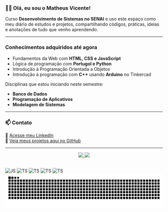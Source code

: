 
### 👨‍💻 Olá, eu sou o Matheus Vicente!

Curso **Desenvolvimento de Sistemas no SENAI** e uso este espaço como meu diário de estudos e projetos, compartilhando códigos, práticas, ideias e anotações de tudo que venho aprendendo.

---

### Conhecimentos adquiridos até agora

-  Fundamentos da Web com **HTML, CSS e JavaScript**  
-  Lógica de programação com **Portugol e Python**
-  Introdução à Programação Orientada a Objetos
-  Introdução à programação com **C++** usando **Arduino** no Tinkercad  

 Disciplinas que estou iniciando neste semestre:
-  **Banco de Dados**
-  **Programação de Aplicativos**
-  **Modelagem de Sistemas**

---

### 📫 Contato

📎  [Acesse meu LinkedIn](https://www.linkedin.com/in/vicentematheus15)  
📂 [Veja meus projetos aqui no GitHub](https://github.com/vicentematheus15)

---


<div align="center" style="display: inline">
   <a href="https://github.com/vicentematheus15">
   <div style="display: inline_block">
      <img height="175em" src="https://github-readme-stats.vercel.app/api?username=vicentematheus15&show_icons=true&include_2025_commits=true&count_private=true&hide=issues,rank,stars&hide_rank=true&theme=dark"/>
      <img height="175em" src="https://github-readme-stats.vercel.app/api/top-langs/?username=vicentematheus15&layout=compact&langs_count=7&hide=PHP&theme=dark"/>
   </div>
</div>

##
<div style="display: inline-block">           
<img align="center" alt="JS" heitgh="50" width="40" src="https://cdn.jsdelivr.net/gh/devicons/devicon/icons/javascript/javascript-original.svg"/> 
<img align="center" alt="TS" heitgh="50" width="40" src="https://cdn.jsdelivr.net/gh/devicons/devicon/icons/html5/html5-original.svg" /> 
<img align="center" alt="TS" heitgh="50" width="40" src="https://cdn.jsdelivr.net/gh/devicons/devicon/icons/css3/css3-original.svg" /> 
<img align="center" alt="TS" heitgh="50" width="40" src="https://cdn.jsdelivr.net/gh/devicons/devicon@latest/icons/python/python-original.svg" />
<img align="center" alt="TS" heitgh="50" width="40" src="https://cdn.jsdelivr.net/gh/devicons/devicon@latest/icons/cplusplus/cplusplus-original.svg" />    
          
<picture>
  <source media="(prefers-color-scheme: dark)" srcset="https://raw.githubusercontent.com/vicentematheus15/vicentematheus15/output/github-contribution-grid-snake-dark.svg">
  <source media="(prefers-color-scheme: light)" srcset="https://raw.githubusercontent.com/vicentematheus15/vicentematheus15/output/github-contribution-grid-snake.svg">
  <img alt="github contribution grid snake animation" src="https://raw.githubusercontent.com/vicentematheus15/vicentematheus15/output/github-contribution-grid-snake.svg">
</picture>
</div>

